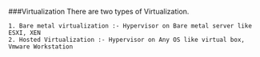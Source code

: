 ###Virtualization
There are two types of Virtualization.
```
1. Bare metal virtualization :- Hypervisor on Bare metal server like ESXI, XEN
2. Hosted Virtualization :- Hypervisor on Any OS like virtual box, Vmware Workstation
```
